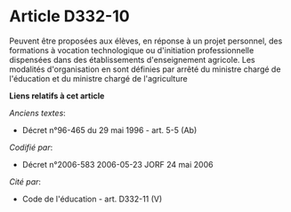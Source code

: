 # Article D332-10

Peuvent être proposées aux élèves, en réponse à un projet personnel, des formations à vocation technologique ou d'initiation
professionnelle dispensées dans des établissements d'enseignement agricole. Les modalités d'organisation en sont définies par
arrêté du ministre chargé de l'éducation et du ministre chargé de l'agriculture

**Liens relatifs à cet article**

_Anciens textes_:

  - Décret n°96-465 du 29 mai 1996 - art. 5-5 (Ab)

_Codifié par_:

  - Décret n°2006-583 2006-05-23 JORF 24 mai 2006

_Cité par_:

  - Code de l'éducation - art. D332-11 (V)
